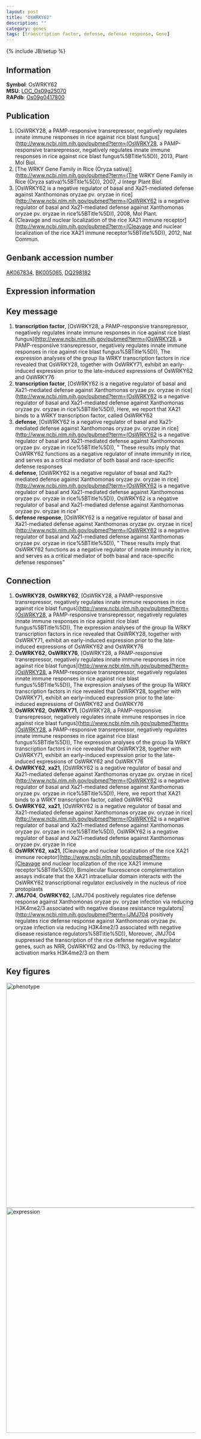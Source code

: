 ```yaml
---
layout: post
title: "OsWRKY62"
description: ""
category: genes
tags: [transcription factor, defense, defense response, Gene]
---
```

{% include JB/setup %}

## Information
__Symbol__: OsWRKY62  
__MSU__: [LOC_Os09g25070](http://rice.plantbiology.msu.edu/cgi-bin/ORF_infopage.cgi?orf=LOC_Os09g25070)  
__RAPdb__: [Os09g0417800](http://rapdb.dna.affrc.go.jp/viewer/gbrowse_details/irgsp1?name=Os09g0417800)  

## Publication
1. [OsWRKY28, a PAMP-responsive transrepressor, negatively regulates innate immune responses in rice against rice blast fungus](http://www.ncbi.nlm.nih.gov/pubmed?term=(OsWRKY28, a PAMP-responsive transrepressor, negatively regulates innate immune responses in rice against rice blast fungus%5BTitle%5D)), 2013, Plant Mol Biol.
2. [The WRKY Gene Family in Rice (Oryza sativa)](http://www.ncbi.nlm.nih.gov/pubmed?term=(The WRKY Gene Family in Rice (Oryza sativa)%5BTitle%5D)), 2007, J Integr Plant Biol.
3. [OsWRKY62 is a negative regulator of basal and Xa21-mediated defense against Xanthomonas oryzae pv. oryzae in rice](http://www.ncbi.nlm.nih.gov/pubmed?term=(OsWRKY62 is a negative regulator of basal and Xa21-mediated defense against Xanthomonas oryzae pv. oryzae in rice%5BTitle%5D)), 2008, Mol Plant.
4. [Cleavage and nuclear localization of the rice XA21 immune receptor](http://www.ncbi.nlm.nih.gov/pubmed?term=(Cleavage and nuclear localization of the rice XA21 immune receptor%5BTitle%5D)), 2012, Nat Commun.

## Genbank accession number
[AK067834](http://www.ncbi.nlm.nih.gov/nuccore/AK067834), [BK005065](http://www.ncbi.nlm.nih.gov/nuccore/BK005065), [DQ298182](http://www.ncbi.nlm.nih.gov/nuccore/DQ298182)

## Expression information

## Key message
1. __transcription factor__, [OsWRKY28, a PAMP-responsive transrepressor, negatively regulates innate immune responses in rice against rice blast fungus](http://www.ncbi.nlm.nih.gov/pubmed?term=(OsWRKY28, a PAMP-responsive transrepressor, negatively regulates innate immune responses in rice against rice blast fungus%5BTitle%5D)),  The expression analyses of the group IIa WRKY transcription factors in rice revealed that OsWRKY28, together with OsWRKY71, exhibit an early-induced expression prior to the late-induced expressions of OsWRKY62 and OsWRKY76
2. __transcription factor__, [OsWRKY62 is a negative regulator of basal and Xa21-mediated defense against Xanthomonas oryzae pv. oryzae in rice](http://www.ncbi.nlm.nih.gov/pubmed?term=(OsWRKY62 is a negative regulator of basal and Xa21-mediated defense against Xanthomonas oryzae pv. oryzae in rice%5BTitle%5D)),  Here, we report that XA21 binds to a WRKY transcription factor, called OsWRKY62
3. __defense__, [OsWRKY62 is a negative regulator of basal and Xa21-mediated defense against Xanthomonas oryzae pv. oryzae in rice](http://www.ncbi.nlm.nih.gov/pubmed?term=(OsWRKY62 is a negative regulator of basal and Xa21-mediated defense against Xanthomonas oryzae pv. oryzae in rice%5BTitle%5D)), " These results imply that OsWRKY62 functions as a negative regulator of innate immunity in rice, and serves as a critical mediator of both basal and race-specific defense responses
4. __defense__, [OsWRKY62 is a negative regulator of basal and Xa21-mediated defense against Xanthomonas oryzae pv. oryzae in rice](http://www.ncbi.nlm.nih.gov/pubmed?term=(OsWRKY62 is a negative regulator of basal and Xa21-mediated defense against Xanthomonas oryzae pv. oryzae in rice%5BTitle%5D)), OsWRKY62 is a negative regulator of basal and Xa21-mediated defense against Xanthomonas oryzae pv. oryzae in rice"
5. __defense response__, [OsWRKY62 is a negative regulator of basal and Xa21-mediated defense against Xanthomonas oryzae pv. oryzae in rice](http://www.ncbi.nlm.nih.gov/pubmed?term=(OsWRKY62 is a negative regulator of basal and Xa21-mediated defense against Xanthomonas oryzae pv. oryzae in rice%5BTitle%5D)), " These results imply that OsWRKY62 functions as a negative regulator of innate immunity in rice, and serves as a critical mediator of both basal and race-specific defense responses"

## Connection
1. __OsWRKY28__, __OsWRKY62__, [OsWRKY28, a PAMP-responsive transrepressor, negatively regulates innate immune responses in rice against rice blast fungus](http://www.ncbi.nlm.nih.gov/pubmed?term=(OsWRKY28, a PAMP-responsive transrepressor, negatively regulates innate immune responses in rice against rice blast fungus%5BTitle%5D)),  The expression analyses of the group IIa WRKY transcription factors in rice revealed that OsWRKY28, together with OsWRKY71, exhibit an early-induced expression prior to the late-induced expressions of OsWRKY62 and OsWRKY76
2. __OsWRKY62__, __OsWRKY76__, [OsWRKY28, a PAMP-responsive transrepressor, negatively regulates innate immune responses in rice against rice blast fungus](http://www.ncbi.nlm.nih.gov/pubmed?term=(OsWRKY28, a PAMP-responsive transrepressor, negatively regulates innate immune responses in rice against rice blast fungus%5BTitle%5D)),  The expression analyses of the group IIa WRKY transcription factors in rice revealed that OsWRKY28, together with OsWRKY71, exhibit an early-induced expression prior to the late-induced expressions of OsWRKY62 and OsWRKY76
3. __OsWRKY62__, __OsWRKY71__, [OsWRKY28, a PAMP-responsive transrepressor, negatively regulates innate immune responses in rice against rice blast fungus](http://www.ncbi.nlm.nih.gov/pubmed?term=(OsWRKY28, a PAMP-responsive transrepressor, negatively regulates innate immune responses in rice against rice blast fungus%5BTitle%5D)),  The expression analyses of the group IIa WRKY transcription factors in rice revealed that OsWRKY28, together with OsWRKY71, exhibit an early-induced expression prior to the late-induced expressions of OsWRKY62 and OsWRKY76
4. __OsWRKY62__, __xa21__, [OsWRKY62 is a negative regulator of basal and Xa21-mediated defense against Xanthomonas oryzae pv. oryzae in rice](http://www.ncbi.nlm.nih.gov/pubmed?term=(OsWRKY62 is a negative regulator of basal and Xa21-mediated defense against Xanthomonas oryzae pv. oryzae in rice%5BTitle%5D)),  Here, we report that XA21 binds to a WRKY transcription factor, called OsWRKY62
5. __OsWRKY62__, __xa21__, [OsWRKY62 is a negative regulator of basal and Xa21-mediated defense against Xanthomonas oryzae pv. oryzae in rice](http://www.ncbi.nlm.nih.gov/pubmed?term=(OsWRKY62 is a negative regulator of basal and Xa21-mediated defense against Xanthomonas oryzae pv. oryzae in rice%5BTitle%5D)), OsWRKY62 is a negative regulator of basal and Xa21-mediated defense against Xanthomonas oryzae pv. oryzae in rice
6. __OsWRKY62__, __xa21__, [Cleavage and nuclear localization of the rice XA21 immune receptor](http://www.ncbi.nlm.nih.gov/pubmed?term=(Cleavage and nuclear localization of the rice XA21 immune receptor%5BTitle%5D)),  Bimolecular fluorescence complementation assays indicate that the XA21 intracellular domain interacts with the OsWRKY62 transcriptional regulator exclusively in the nucleus of rice protoplasts
7. __JMJ704__, __OsWRKY62__, [JMJ704 positively regulates rice defense response against Xanthomonas oryzae pv.  oryzae infection via reducing H3K4me2/3 associated with negative disease resistance regulators](http://www.ncbi.nlm.nih.gov/pubmed?term=(JMJ704 positively regulates rice defense response against Xanthomonas oryzae pv.  oryzae infection via reducing H3K4me2/3 associated with negative disease resistance regulators%5BTitle%5D)), Moreover, JMJ704 suppressed the transcription of the rice defense negative regulator genes, such as NRR, OsWRKY62 and Os-11N3, by reducing the activation marks H3K4me2/3 on them

## Key figures
<img src="http://ricencode.github.io/images/OsWRKY62.pheno.png" alt="phenotype"  style="width: 600px;"/>

<img src="http://ricencode.github.io/images/OsWRKY62.exp.png" alt="expression"  style="width: 600px;"/>


